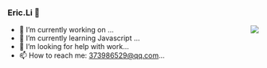 ### Eric.Li 👋

<img align="right" src="https://github-readme-stats.vercel.app/api?username=193Eric&show_icons=true&icon_color=CE1D2D&text_color=718096&bg_color=ffffff&hide_title=true" />

- 🔭 I’m currently working on ...
- 🌱 I’m currently learning Javascript ...
- 🤔 I’m looking for help with work...
- 📫 How to reach me: 373986529@qq.com...


